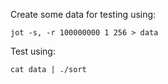 Create some data for testing using:

    jot -s, -r 100000000 1 256 > data

Test using:

    cat data | ./sort
